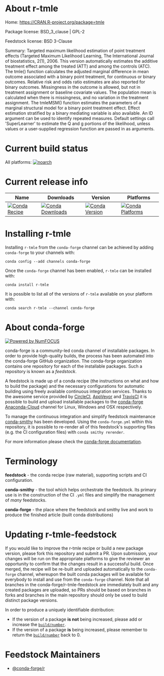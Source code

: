 <!--
# -*- mode: jinja -*-
-->

About r-tmle
============

Home: https://CRAN.R-project.org/package=tmle

Package license: BSD_3_clause | GPL-2

Feedstock license: BSD 3-Clause

Summary: Targeted maximum likelihood estimation of point treatment effects (Targeted Maximum Likelihood Learning, The International Journal of biostatistics, 2(1), 2006.  This version automatically estimates the additive treatment effect among the treated (ATT) and among the controls (ATC).  The tmle() function calculates the adjusted marginal difference in mean outcome associated with a binary point treatment, for continuous or binary outcomes.  Relative risk and odds ratio estimates are also reported for binary outcomes. Missingness in the outcome is allowed, but not in treatment assignment or baseline covariate values.  The population mean is calculated when there is missingness, and no variation in the treatment assignment. The tmleMSM() function estimates the parameters of a marginal structural model for a binary point treatment effect. Effect estimation stratified by a binary mediating variable is also available. An ID argument can be used to identify repeated measures. Default settings call 'SuperLearner' to estimate the Q and g portions of the likelihood, unless values or a user-supplied regression function are passed in as arguments. 



Current build status
====================

All platforms:
[![noarch](https://img.shields.io/circleci/project/github/conda-forge/r-tmle-feedstock/master.svg?label=noarch)](https://circleci.com/gh/conda-forge/r-tmle-feedstock)

Current release info
====================

| Name | Downloads | Version | Platforms |
| --- | --- | --- | --- |
| [![Conda Recipe](https://img.shields.io/badge/recipe-r--tmle-green.svg)](https://anaconda.org/conda-forge/r-tmle) | [![Conda Downloads](https://img.shields.io/conda/dn/conda-forge/r-tmle.svg)](https://anaconda.org/conda-forge/r-tmle) | [![Conda Version](https://img.shields.io/conda/vn/conda-forge/r-tmle.svg)](https://anaconda.org/conda-forge/r-tmle) | [![Conda Platforms](https://img.shields.io/conda/pn/conda-forge/r-tmle.svg)](https://anaconda.org/conda-forge/r-tmle) |

Installing r-tmle
=================

Installing `r-tmle` from the `conda-forge` channel can be achieved by adding `conda-forge` to your channels with:

```
conda config --add channels conda-forge
```

Once the `conda-forge` channel has been enabled, `r-tmle` can be installed with:

```
conda install r-tmle
```

It is possible to list all of the versions of `r-tmle` available on your platform with:

```
conda search r-tmle --channel conda-forge
```


About conda-forge
=================

[![Powered by NumFOCUS](https://img.shields.io/badge/powered%20by-NumFOCUS-orange.svg?style=flat&colorA=E1523D&colorB=007D8A)](http://numfocus.org)

conda-forge is a community-led conda channel of installable packages.
In order to provide high-quality builds, the process has been automated into the
conda-forge GitHub organization. The conda-forge organization contains one repository
for each of the installable packages. Such a repository is known as a *feedstock*.

A feedstock is made up of a conda recipe (the instructions on what and how to build
the package) and the necessary configurations for automatic building using freely
available continuous integration services. Thanks to the awesome service provided by
[CircleCI](https://circleci.com/), [AppVeyor](https://www.appveyor.com/)
and [TravisCI](https://travis-ci.org/) it is possible to build and upload installable
packages to the [conda-forge](https://anaconda.org/conda-forge)
[Anaconda-Cloud](https://anaconda.org/) channel for Linux, Windows and OSX respectively.

To manage the continuous integration and simplify feedstock maintenance
[conda-smithy](https://github.com/conda-forge/conda-smithy) has been developed.
Using the ``conda-forge.yml`` within this repository, it is possible to re-render all of
this feedstock's supporting files (e.g. the CI configuration files) with ``conda smithy rerender``.

For more information please check the [conda-forge documentation](https://conda-forge.org/docs/).

Terminology
===========

**feedstock** - the conda recipe (raw material), supporting scripts and CI configuration.

**conda-smithy** - the tool which helps orchestrate the feedstock.
                   Its primary use is in the construction of the CI ``.yml`` files
                   and simplify the management of *many* feedstocks.

**conda-forge** - the place where the feedstock and smithy live and work to
                  produce the finished article (built conda distributions)


Updating r-tmle-feedstock
=========================

If you would like to improve the r-tmle recipe or build a new
package version, please fork this repository and submit a PR. Upon submission,
your changes will be run on the appropriate platforms to give the reviewer an
opportunity to confirm that the changes result in a successful build. Once
merged, the recipe will be re-built and uploaded automatically to the
`conda-forge` channel, whereupon the built conda packages will be available for
everybody to install and use from the `conda-forge` channel.
Note that all branches in the conda-forge/r-tmle-feedstock are
immediately built and any created packages are uploaded, so PRs should be based
on branches in forks and branches in the main repository should only be used to
build distinct package versions.

In order to produce a uniquely identifiable distribution:
 * If the version of a package **is not** being increased, please add or increase
   the [``build/number``](https://conda.io/docs/user-guide/tasks/build-packages/define-metadata.html#build-number-and-string).
 * If the version of a package **is** being increased, please remember to return
   the [``build/number``](https://conda.io/docs/user-guide/tasks/build-packages/define-metadata.html#build-number-and-string)
   back to 0.

Feedstock Maintainers
=====================

* [@conda-forge/r](https://github.com/conda-forge/r/)

